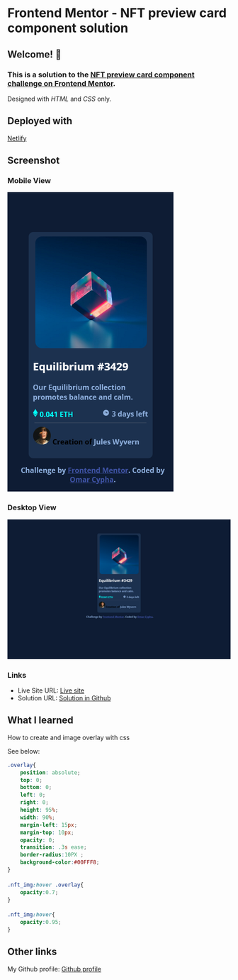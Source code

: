 # Frontend Mentor - NFT preview card component solution

## Welcome! 👋

### This is a solution to the [NFT preview card component challenge on Frontend Mentor](https://www.frontendmentor.io/challenges/nft-preview-card-component-SbdUL_w0U).

Designed with _HTML_ and _CSS_ only.

## Deployed with 
 [Netlify](https://www.netlify.com/)


## Screenshot

### Mobile View

![Mobile View](./design/Screenshot-Mobile_Preview.png)

### Desktop View
![Desktop View](./design/Screenshot-Desktop_Preview.png)

### Links

- Live Site URL: [Live site](https://nftcypha.netlify.app/)
- Solution URL: [Solution in Github](https://github.com/OmarCypha700/NFT-preview-component)


## What I learned

How to create and image overlay with css

See below:

```css
.overlay{
    position: absolute;
    top: 0;
    bottom: 0;
    left: 0;
    right: 0;
    height: 95%;
    width: 90%;
    margin-left: 15px;
    margin-top: 10px;
    opacity: 0;
    transition: .3s ease;
    border-radius:10PX ;
    background-color:#00FFF8;
}

.nft_img:hover .overlay{
    opacity:0.7;
}

.nft_img:hover{
    opacity:0.95;
}
```

## Other links
My Github profile: [Github profile]()
